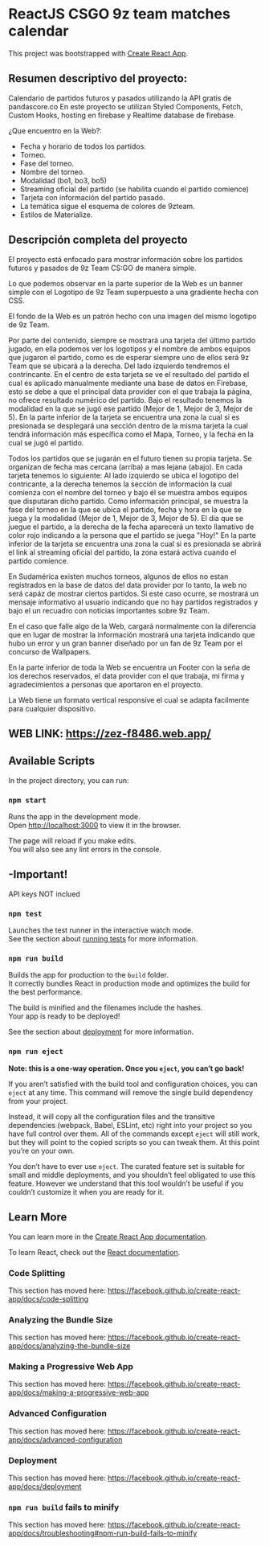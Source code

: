 
# ReactJS CSGO 9z team matches calendar

This project was bootstrapped with [Create React App](https://github.com/facebook/create-react-app).

## Resumen descriptivo del proyecto:
  Calendario de partidos futuros y pasados utilizando la API gratis de pandascore.co
  En este proyecto se utilizan Styled Components, Fetch, Custom Hooks, hosting en firebase y Realtime database de firebase.
  
¿Que encuentro en la Web?:
- Fecha y horario de todos los partidos.
- Torneo.
- Fase del torneo.
- Nombre del torneo.
- Modalidad (bo1, bo3, bo5)
- Streaming oficial del partido (se habilita cuando el partido comience)
- Tarjeta con información del partido pasado.
- La temática sigue el esquema de colores de 9zteam.
- Estilos de Materialize.
 
## Descripción completa del proyecto 
  El proyecto está enfocado para mostrar información sobre los partidos futuros y pasados de 9z Team CS:GO de manera simple.  
  
  Lo que podemos observar en la parte superior de la Web es un banner simple con el Logotipo de 9z Team superpuesto a una gradiente hecha con CSS.
  
  El fondo de la Web es un patrón hecho con una imagen del mismo logotipo de 9z Team.
  
  Por parte del contenido, siempre se mostrará una tarjeta del último partido jugado, en ella podemos ver los logotipos y el nombre de ambos equipos que jugaron el partido, 
  como es de esperar siempre uno de ellos será 9z Team que se ubicará a la derecha. Del lado izquierdo tendremos el contrincante. 
  En el centro de esta tarjeta se ve el resultado del partido el cual es aplicado manualmente mediante una base de datos en Firebase, 
  esto se debe a que el principal data provider con el que trabaja la página, no ofrece resultado numérico del partido.
  Bajo el resultado tenemos la modalidad en la que se jugó ese partido (Mejor de 1, Mejor de 3, Mejor de 5).
  En la parte inferior de la tarjeta se encuentra una zona la cual si es presionada se desplegará una sección dentro de la misma tarjeta la cual tendrá información más             específica como el Mapa, Torneo, y la fecha en la cual se jugó el partido.
  
  Todos los partidos que se jugarán en el futuro tienen su propia tarjeta. Se organizan de fecha mas cercana (arriba) a mas lejana (abajo). 
  En cada tarjeta tenemos lo siguiente: 
  Al lado izquierdo se ubica el logotipo del contricante, a la derecha tenemos la sección de información la cual comienza con el nombre del torneo y bajo él se muestra ambos       equipos que disputaran dicho partido.
  Como información principal, se muestra la fase del torneo en la que se ubica el partido, fecha y hora en la que se juega y la modalidad (Mejor de 1, Mejor de 3, Mejor de 5).
  El dia que se juegue el partido, a la derecha de la fecha aparecerá un texto llamativo de color rojo indicando a la persona que el partido se juega "Hoy!"
  En la parte inferior de la tarjeta se encuentra una zona la cual si es presionada se abrirá el link al streaming oficial del partido, la zona estará activa cuando el partido     comience.
  
  En Sudamérica existen muchos torneos, algunos de ellos no estan registrados en la base de datos del data provider por lo tanto, la web no será capáz de mostrar ciertos           partidos.
  Si este caso ocurre, se mostrará un mensaje informativo al usuario indicando que no hay partidos registrados y bajo el un recuadro con noticias importantes sobre 9z Team.
  
  En el caso que falle algo de la Web, cargará normalmente con la diferencia que en lugar de mostrar la información mostrará una tarjeta indicando que hubo un error y un gran     banner diseñado por un fan de 9z Team por el concurso de Wallpapers.
  
  En la parte inferior de toda la Web se encuentra un Footer con la seña de los derechos reservados, el data provider con el que trabaja, mi firma y agradecimientos a personas     que aportaron en el proyecto.
  
  La Web tiene un formato vertical responsive el cual se adapta facilmente para cualquier dispositivo. 
  

## WEB LINK: https://zez-f8486.web.app/ 

## Available Scripts

In the project directory, you can run:

### `npm start`

Runs the app in the development mode.<br />
Open [http://localhost:3000](http://localhost:3000) to view it in the browser.

The page will reload if you make edits.<br />
You will also see any lint errors in the console.

## -Important!

API keys NOT inclued

### `npm test`

Launches the test runner in the interactive watch mode.<br />
See the section about [running tests](https://facebook.github.io/create-react-app/docs/running-tests) for more information.

### `npm run build`

Builds the app for production to the `build` folder.<br />
It correctly bundles React in production mode and optimizes the build for the best performance.

The build is minified and the filenames include the hashes.<br />
Your app is ready to be deployed!

See the section about [deployment](https://facebook.github.io/create-react-app/docs/deployment) for more information.

### `npm run eject`

**Note: this is a one-way operation. Once you `eject`, you can’t go back!**

If you aren’t satisfied with the build tool and configuration choices, you can `eject` at any time. This command will remove the single build dependency from your project.

Instead, it will copy all the configuration files and the transitive dependencies (webpack, Babel, ESLint, etc) right into your project so you have full control over them. All of the commands except `eject` will still work, but they will point to the copied scripts so you can tweak them. At this point you’re on your own.

You don’t have to ever use `eject`. The curated feature set is suitable for small and middle deployments, and you shouldn’t feel obligated to use this feature. However we understand that this tool wouldn’t be useful if you couldn’t customize it when you are ready for it.

## Learn More

You can learn more in the [Create React App documentation](https://facebook.github.io/create-react-app/docs/getting-started).

To learn React, check out the [React documentation](https://reactjs.org/).

### Code Splitting

This section has moved here: https://facebook.github.io/create-react-app/docs/code-splitting

### Analyzing the Bundle Size

This section has moved here: https://facebook.github.io/create-react-app/docs/analyzing-the-bundle-size

### Making a Progressive Web App

This section has moved here: https://facebook.github.io/create-react-app/docs/making-a-progressive-web-app

### Advanced Configuration

This section has moved here: https://facebook.github.io/create-react-app/docs/advanced-configuration

### Deployment

This section has moved here: https://facebook.github.io/create-react-app/docs/deployment

### `npm run build` fails to minify

This section has moved here: https://facebook.github.io/create-react-app/docs/troubleshooting#npm-run-build-fails-to-minify
